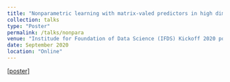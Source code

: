 ```yaml
---
title: "Nonparametric learning with matrix-valed predictors in high dimensions"
collection: talks
type: "Poster"
permalink: /talks/nonpara
venue: "Institude for Foundation of Data Science (IFDS) Kickoff 2020 poster session"
date: September 2020
location: "Online"
---
```


[[poster]](https://Chanwoost.github.io/files/IFDS2020kickoff_chanwoo.pdf)

